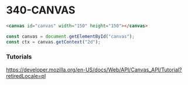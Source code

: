 # 340-CANVAS

```html
<canvas id="canvas" width="150" height="150"></canvas>
```
```js
const canvas = document.getElementById("canvas");
const ctx = canvas.getContext("2d");

```

### Tutorials

https://developer.mozilla.org/en-US/docs/Web/API/Canvas_API/Tutorial?retiredLocale=pl
